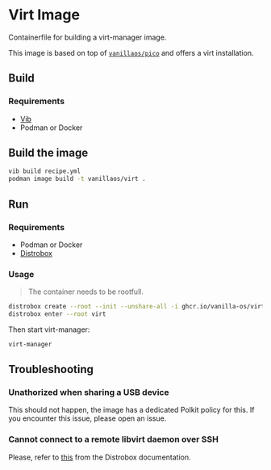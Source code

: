 # Virt Image

Containerfile for building a virt-manager image.

This image is based on top of [`vanillaos/pico`](https://github.com/Vanilla-OS/core-image/pkgs/container/pico) and offers a virt
installation.

## Build

### Requirements

- [Vib](https://github.com/Vanilla-OS/Vib)
- Podman or Docker

## Build the image

```bash
vib build recipe.yml
podman image build -t vanillaos/virt .
```

## Run

### Requirements

- Podman or Docker
- [Distrobox](https://github.com/89luca89/distrobox)

### Usage

> The container needs to be rootfull.

```bash
distrobox create --root --init --unshare-all -i ghcr.io/vanilla-os/virt:main -n virt # replace with your local image if you built it
distrobox enter --root virt
```

Then start virt-manager:

```bash
virt-manager
```

## Troubleshooting

### Unathorized when sharing a USB device

This should not happen, the image has a dedicated Polkit policy for this. If you encounter this issue, please open an issue.

### Cannot connect to a remote libvirt daemon over SSH

Please, refer to [this](https://github.com/89luca89/distrobox/blob/main/docs/posts/run_libvirt_in_distrobox.md) from the Distrobox documentation.
